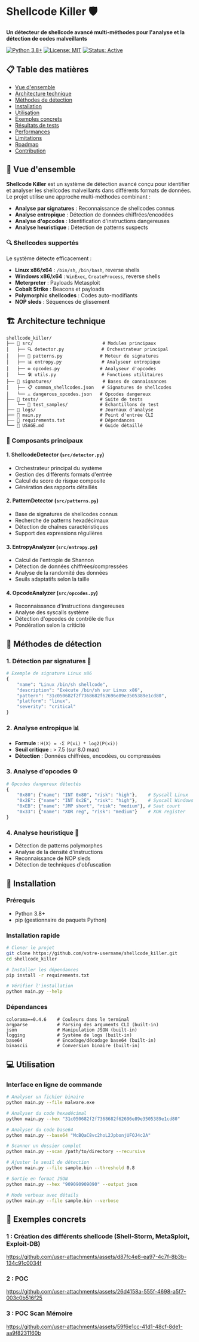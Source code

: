 # Shellcode Killer 🛡️

**Un détecteur de shellcode avancé multi-méthodes pour l'analyse et la détection de codes malveillants**

[![Python 3.8+](https://img.shields.io/badge/python-3.8+-blue.svg)](https://www.python.org/downloads/)
[![License: MIT](https://img.shields.io/badge/License-MIT-yellow.svg)](https://opensource.org/licenses/MIT)
[![Status: Active](https://img.shields.io/badge/Status-Active-green.svg)]()

## 📋 Table des matières

- [Vue d'ensemble](#vue-densemble)
- [Architecture technique](#architecture-technique)
- [Méthodes de détection](#méthodes-de-détection)
- [Installation](#installation)
- [Utilisation](#utilisation)
- [Exemples concrets](#exemples-concrets)
- [Résultats de tests](#résultats-de-tests)
- [Performances](#performances)
- [Limitations](#limitations)
- [Roadmap](#roadmap)
- [Contribution](#contribution)

## 🎯 Vue d'ensemble

**Shellcode Killer** est un système de détection avancé conçu pour identifier et analyser les shellcodes malveillants dans différents formats de données. Le projet utilise une approche multi-méthodes combinant :

- **Analyse par signatures** : Reconnaissance de shellcodes connus
- **Analyse entropique** : Détection de données chiffrées/encodées
- **Analyse d'opcodes** : Identification d'instructions dangereuses
- **Analyse heuristique** : Détection de patterns suspects

### 🔍 Shellcodes supportés

Le système détecte efficacement :
- **Linux x86/x64** : `/bin/sh`, `/bin/bash`, reverse shells
- **Windows x86/x64** : `WinExec`, `CreateProcess`, reverse shells
- **Meterpreter** : Payloads Metasploit
- **Cobalt Strike** : Beacons et payloads
- **Polymorphic shellcodes** : Codes auto-modifiants
- **NOP sleds** : Séquences de glissement

## 🏗️ Architecture technique

```
shellcode_killer/
├── 📁 src/                          # Modules principaux
│   ├── 🔍 detector.py              # Orchestrateur principal
│   ├── 🎯 patterns.py              # Moteur de signatures
│   ├── 📊 entropy.py               # Analyseur entropique
│   ├── ⚙️ opcodes.py               # Analyseur d'opcodes
│   └── 🛠️ utils.py                 # Fonctions utilitaires
├── 📁 signatures/                   # Bases de connaissances
│   ├── 📋 common_shellcodes.json   # Signatures de shellcodes
│   └── ⚠️ dangerous_opcodes.json   # Opcodes dangereux
├── 📁 tests/                       # Suite de tests
│   └── 📁 test_samples/            # Échantillons de test
├── 📁 logs/                        # Journaux d'analyse
├── 🐍 main.py                      # Point d'entrée CLI
├── 📄 requirements.txt             # Dépendances
└── 📖 USAGE.md                     # Guide détaillé
```

### 🔧 Composants principaux

#### 1. **ShellcodeDetector** (`src/detector.py`)
- Orchestrateur principal du système
- Gestion des différents formats d'entrée
- Calcul du score de risque composite
- Génération des rapports détaillés

#### 2. **PatternDetector** (`src/patterns.py`)
- Base de signatures de shellcodes connus
- Recherche de patterns hexadécimaux
- Détection de chaînes caractéristiques
- Support des expressions régulières

#### 3. **EntropyAnalyzer** (`src/entropy.py`)
- Calcul de l'entropie de Shannon
- Détection de données chiffrées/compressées
- Analyse de la randomité des données
- Seuils adaptatifs selon la taille

#### 4. **OpcodeAnalyzer** (`src/opcodes.py`)
- Reconnaissance d'instructions dangereuses
- Analyse des syscalls système
- Détection d'opcodes de contrôle de flux
- Pondération selon la criticité

## 🔬 Méthodes de détection

### 1. **Détection par signatures** 🎯
```python
# Exemple de signature Linux x86
{
    "name": "Linux /bin/sh shellcode",
    "description": "Exécute /bin/sh sur Linux x86",
    "pattern": "31c050682f2f7368682f62696e89e3505389e1cd80",
    "platform": "linux",
    "severity": "critical"
}
```

### 2. **Analyse entropique** 📊
- **Formule** : `H(X) = -Σ P(xi) * log2(P(xi))`
- **Seuil critique** : > 7.5 (sur 8.0 max)
- **Détection** : Données chiffrées, encodées, ou compressées

### 3. **Analyse d'opcodes** ⚙️
```python
# Opcodes dangereux détectés
{
    "0x80": {"name": "INT 0x80", "risk": "high"},    # Syscall Linux
    "0x2E": {"name": "INT 0x2E", "risk": "high"},    # Syscall Windows
    "0xEB": {"name": "JMP short", "risk": "medium"}, # Saut court
    "0x33": {"name": "XOR reg", "risk": "medium"}    # XOR register
}
```

### 4. **Analyse heuristique** 🧠
- Détection de patterns polymorphes
- Analyse de la densité d'instructions
- Reconnaissance de NOP sleds
- Détection de techniques d'obfuscation

## 🚀 Installation

### Prérequis
- Python 3.8+
- pip (gestionnaire de paquets Python)

### Installation rapide
```bash
# Cloner le projet
git clone https://github.com/votre-username/shellcode_killer.git
cd shellcode_killer

# Installer les dépendances
pip install -r requirements.txt

# Vérifier l'installation
python main.py --help
```

### Dépendances
```
colorama==0.4.6    # Couleurs dans le terminal
argparse           # Parsing des arguments CLI (built-in)
json               # Manipulation JSON (built-in)
logging            # Système de logs (built-in)
base64             # Encodage/décodage base64 (built-in)
binascii           # Conversion binaire (built-in)
```

## 💻 Utilisation

### Interface en ligne de commande

```bash
# Analyser un fichier binaire
python main.py --file malware.exe

# Analyser du code hexadécimal
python main.py --hex "31c050682f2f7368682f62696e89e3505389e1cd80"

# Analyser du code base64
python main.py --base64 "McBQaC8vc2hoL2JpbonjUFOJ4c2A"

# Scanner un dossier complet
python main.py --scan /path/to/directory --recursive

# Ajuster le seuil de détection
python main.py --file sample.bin --threshold 0.8

# Sortie en format JSON
python main.py --hex "909090909090" --output json

# Mode verbeux avec détails
python main.py --file sample.bin --verbose
```

## 🧪 Exemples concrets

### 1 : Création des différents shellcode (Shell-Storm, MetaSploit, Exploit-DB)

https://github.com/user-attachments/assets/d87fc4e8-ea97-4c7f-8b3b-134c91c0034f

### 2 : POC

https://github.com/user-attachments/assets/26d4158a-555f-4698-a5f7-003c0b516f25

### 3 : POC Scan Mémoire

https://github.com/user-attachments/assets/59f6e1cc-41d1-48cf-8de1-aa9f8231160b
